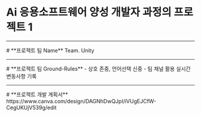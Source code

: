 # **Ai 응용소프트웨어 양성 개발자 과정의 프로젝트 1**
<hr>
# **프로젝트 팀 Name** 
Team. Unity
<hr>
# **프로젝트 팀 Ground-Rules**
- 상호 존중, 언어선택 신중
- 팀 채널 활용 실시간 변동사항 기록
<hr>
# **프로젝트 개발 계획서**
  https://www.canva.com/design/DAGNhDwQJpI/iVUgEJCfW-CegUKUjV539g/edit
